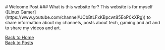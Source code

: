 <head><link rel="shortcut icon" href="assets/logo.ico"></head>
# Welcome Post
### What is this website for?
This website is for myself ([Linux Gamer](https://www.youtube.com/channel/UCbBtLFxKBpcwt85EoP0kXRg)) to share information about my channels, posts about tech, gaming and art and to share my videos and art.

<a id="2" href="https://linuxgamer.github.io">Back to Home</a>
<br>
<a id="2" href="https://linuxgamer.github.io/posts">Back to Posts</a>
